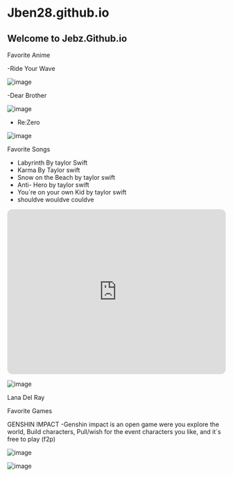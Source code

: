 # Jben28.github.io
## Welcome to Jebz.Github.io

Favorite Anime

-Ride Your Wave

![image](https://user-images.githubusercontent.com/118236447/202340851-025263c7-f23e-4e41-8c77-03f5d0313369.png)


-Dear Brother 

![image](https://user-images.githubusercontent.com/118236447/202340509-341af41b-53f5-47be-b10d-2de2d660848c.png)

- Re:Zero

![image](https://user-images.githubusercontent.com/118236447/202341368-a6eac1f0-3bbe-462f-87dc-ed65eac133ec.png)

Favorite Songs
- Labyrinth By taylor Swift
- Karma By Taylor swift
- Snow on the Beach by taylor swift
- Anti- Hero by taylor swift
- You`re on your own Kid by taylor swift
- shouldve wouldve couldve

<iframe style="border-radius:12px" src="https://open.spotify.com/embed/album/3lS1y25WAhcqJDATJK70Mq?utm_source=generator" width="100%" height="380" frameBorder="0" allowfullscreen="" allow="autoplay; clipboard-write; encrypted-media; fullscreen; picture-in-picture" loading="lazy"></iframe>


![image](https://user-images.githubusercontent.com/118236447/202342135-bd566aa0-60a4-4b60-8e97-96d3ab507bf3.png)

Lana Del Ray

Favorite Games

GENSHIN IMPACT
-Genshin impact is an open game were you explore the world, Build characters, Pull/wish for the event characters you like, and it`s free to play (f2p)


![image](https://user-images.githubusercontent.com/118236447/203457253-5c49395c-d13e-4e9d-a75b-71b7fd2ae8d2.png)


![image](https://user-images.githubusercontent.com/118236447/203457571-edefc0dd-460c-4a0f-885c-b2efa1c4896d.png)







